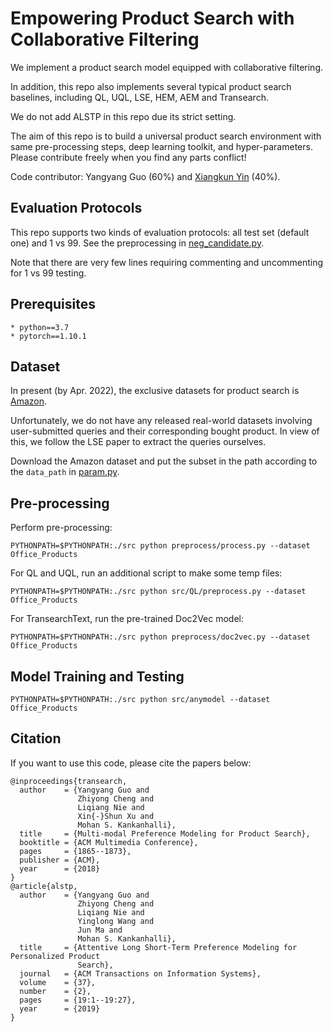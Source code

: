# Empowering Product Search with Collaborative Filtering

We implement a product search model equipped with collaborative filtering. 

In addition, this repo also implements several typical product search baselines, including QL, UQL, LSE, HEM, AEM and Transearch.

We do not add ALSTP in this repo due its strict setting. 

The aim of this repo is to build a universal product search environment with same pre-processing steps, deep learning toolkit, and hyper-parameters.
Please contribute freely when you find any parts conflict!

Code contributor: Yangyang Guo (60%) and [Xiangkun Yin](https://github.com/PTYin) (40%).

## Evaluation Protocols
This repo supports two kinds of evaluation protocols: all test set (default one) and 1 vs 99. See the preprocessing in [neg_candidate.py](preprocess/neg_candidate.py).

Note that there are very few lines requiring commenting and uncommenting for 1 vs 99 testing.

## Prerequisites
    * python==3.7
    * pytorch==1.10.1 

## Dataset
In present (by Apr. 2022), the exclusive datasets for product search is [Amazon](http://jmcauley.ucsd.edu/data/amazon/index_2014.html).

Unfortunately, we do not have any released real-world datasets involving user-submitted queries and their corresponding bought product. 
In view of this, we follow the LSE paper to extract the queries ourselves. 

Download the Amazon dataset and put the subset in the path according to the ```data_path``` in [param.py](./src/params.py).

## Pre-processing

Perform pre-processing:

```
PYTHONPATH=$PYTHONPATH:./src python preprocess/process.py --dataset Office_Products 
```

For QL and UQL, run an additional script to make some temp files:

```
PYTHONPATH=$PYTHONPATH:./src python src/QL/preprocess.py --dataset Office_Products 
```

For TransearchText, run the pre-trained Doc2Vec model:

```
PYTHONPATH=$PYTHONPATH:./src python preprocess/doc2vec.py --dataset Office_Products 
```

## Model Training and Testing
```
PYTHONPATH=$PYTHONPATH:./src python src/anymodel --dataset Office_Products
```

## Citation
If you want to use this code, please cite the papers below:
```
@inproceedings{transearch,
  author    = {Yangyang Guo and
               Zhiyong Cheng and
               Liqiang Nie and
               Xin{-}Shun Xu and
               Mohan S. Kankanhalli},
  title     = {Multi-modal Preference Modeling for Product Search},
  booktitle = {ACM Multimedia Conference},
  pages     = {1865--1873},
  publisher = {ACM},
  year      = {2018}
}
@article{alstp,
  author    = {Yangyang Guo and
               Zhiyong Cheng and
               Liqiang Nie and
               Yinglong Wang and
               Jun Ma and
               Mohan S. Kankanhalli},
  title     = {Attentive Long Short-Term Preference Modeling for Personalized Product
               Search},
  journal   = {ACM Transactions on Information Systems},
  volume    = {37},
  number    = {2},
  pages     = {19:1--19:27},
  year      = {2019}
}
```
